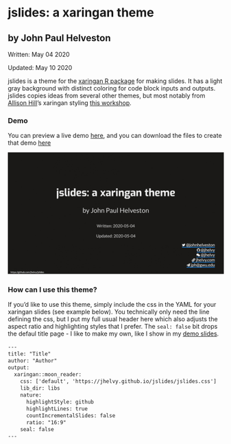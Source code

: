 
<!-- README.md is generated from README.Rmd. Please edit that file -->

# jslides: a xaringan theme

## by John Paul Helveston

Written: May 04 2020

Updated: May 10 2020

jslides is a theme for the [xaringan R
package](https://github.com/yihui/xaringan) for making slides. It has a
light gray background with distinct coloring for code block inputs and
outputs. jslides copies ideas from several other themes, but most
notably from [Allison Hill](https://alison.rbind.io/)’s xaringan styling
[this
workshop](https://github.com/rstudio-education/arm-workshop-rsc2019).

### Demo

You can preview a live demo
[here](https://jhelvy.github.io/jslides/jslides_demo.html), and you can
download the files to create that demo
[here](https://jhelvy.github.io/jslides/jslides_demo.zip)

<img src="images/jslides_demo.gif" width=660>

### How can I use this theme?

If you’d like to use this theme, simply include the css in the YAML for
your xaringan slides (see example below). You technically only need the
line defining the css, but I put my full usual header here which also
adjusts the aspect ratio and highlighting styles that I prefer. The
`seal: false` bit drops the defaul title page - I like to make my own,
like I show in my [demo
slides](https://jhelvy.github.io/jslides/jslides_demo.html).

    ---
    title: "Title"
    author: "Author"
    output:
      xaringan::moon_reader:
        css: ['default', 'https://jhelvy.github.io/jslides/jslides.css']
        lib_dir: libs
        nature:
          highlightStyle: github
          highlightLines: true
          countIncrementalSlides: false
          ratio: "16:9"
        seal: false
    ---
